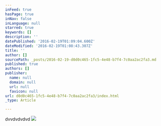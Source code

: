 ```yaml
---
inFeed: true
hasPage: true
inNav: false
inLanguage: null
starred: true
keywords: []
description: ''
datePublished: '2016-02-19T01:09:04.600Z'
dateModified: '2016-02-19T01:08:43.307Z'
title: ''
author: []
sourcePath: _posts/2016-02-19-d0d0c465-1fc5-4e48-b7f4-7c0aa2ac2fa3.md
published: true
authors: []
publisher:
  name: null
  domain: null
  url: null
  favicon: null
url: d0d0c465-1fc5-4e48-b7f4-7c0aa2ac2fa3/index.html
_type: Article

---
```

dvvdvdvdvd
![](https://the-grid-user-content.s3-us-west-2.amazonaws.com/cb2940f3-98be-4f92-a435-a11d9c61e3a8.jpg)